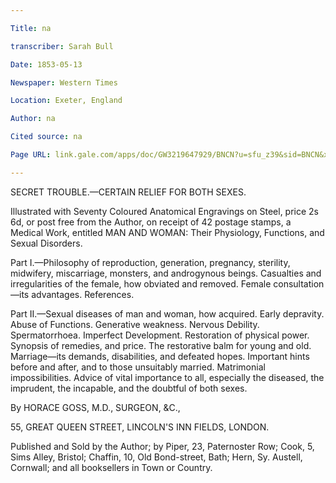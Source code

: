 ```yaml
---

Title: na

transcriber: Sarah Bull

Date: 1853-05-13

Newspaper: Western Times

Location: Exeter, England

Author: na

Cited source: na

Page URL: link.gale.com/apps/doc/GW3219647929/BNCN?u=sfu_z39&sid=BNCN&xid=4b80eba2. Accessed 4 Apr. 2021.

---
```


SECRET TROUBLE.—CERTAIN RELIEF FOR BOTH SEXES.

Illustrated with Seventy Coloured Anatomical Engravings on Steel, price 2s 6d, or post free from the Author, on receipt of 42 postage stamps, a Medical Work, entitled MAN AND WOMAN: Their Physiology, Functions, and Sexual Disorders. 

Part I.—Philosophy of reproduction, generation, pregnancy, sterility, midwifery, miscarriage, monsters, and androgynous beings. Casualties and irregularities of the female, how obviated and removed. Female consultation—its advantages. References.

Part II.—Sexual diseases of man and woman, how acquired. Early depravity. Abuse of Functions. Generative weakness. Nervous Debility. Spermatorrhoea. Imperfect Development. Restoration of physical power. Synopsis of remedies, and price. The restorative balm for young and old. Marriage—its demands, disabilities, and defeated hopes. Important hints before and after, and to those unsuitably married. Matrimonial impossibilities. Advice of vital importance to all, especially the diseased, the imprudent, the incapable, and the doubtful of both sexes.

By HORACE GOSS, M.D., SURGEON, &C.,

55, GREAT QUEEN STREET, LINCOLN'S INN FIELDS, LONDON.

Published and Sold by the Author; by Piper, 23, Paternoster Row; Cook, 5, Sims Alley, Bristol; Chaffin, 10, Old Bond-street, Bath; Hern, Sy. Austell, Cornwall; and all booksellers in Town or Country.

